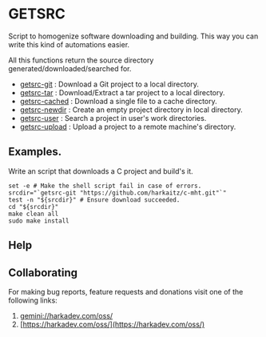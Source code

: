 # GETSRC

Script to homogenize software downloading and building. This way you can
write this kind of automations easier.

All this functions return the source directory generated/downloaded/searched for.

- [getsrc-git](./bin/getsrc-git) : Download a Git project to a local directory.
- [getsrc-tar](./bin/getsrc-tar) : Download/Extract a tar project to a local directory.
- [getsrc-cached](./bin/getsrc-cached) : Download a single file to a cache directory.
- [getsrc-newdir](./bin/getsrc-newdir) : Create an empty project directory in local directory.
- [getsrc-user](./bin/getsrc-user) : Search a project in user's work directories.
- [getsrc-upload](./bin/getsrc-upload) : Upload a project to a remote machine's directory.

## Examples.

Write an script that downloads a C project and build's it.

    set -e # Make the shell script fail in case of errors.
    srcdir="`getsrc-git "https://github.com/harkaitz/c-mht.git"`"
    test -n "${srcdir}" # Ensure download succeeded.
    cd "${srcdir}"
    make clean all
    sudo make install

## Help

## Collaborating

For making bug reports, feature requests and donations visit one of the
following links:

1. [gemini://harkadev.com/oss/](gemini://harkadev.com/oss/)
2. [https://harkadev.com/oss/](https://harkadev.com/oss/)

